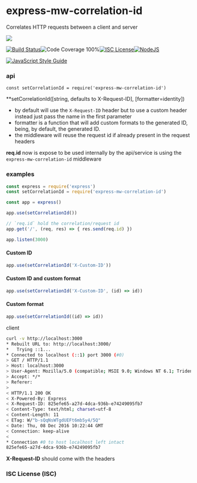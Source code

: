 # express-mw-correlation-id

Correlates HTTP requests between a client and server

<a href="https://nodei.co/npm/express-mw-correlation-id/"><img src="https://nodei.co/npm/express-mw-correlation-id.png?downloads=true"></a>

[![Build Status](https://img.shields.io/badge/build-passing-brightgreen.svg?style=flat-square)](https://travis-ci.org/joaquimserafim/express-correlation-id)![Code Coverage 100%](https://img.shields.io/badge/code%20coverage-100%25-green.svg?style=flat-square)[![ISC License](https://img.shields.io/badge/license-ISC-blue.svg?style=flat-square)](https://github.com/joaquimserafim/express-correlation-id/blob/master/LICENSE)[![NodeJS](https://img.shields.io/badge/node-6.1.x-brightgreen.svg?style=flat-square)](https://github.com/joaquimserafim/express-correlation-id/blob/master/package.json#L48)

[![JavaScript Style Guide](https://cdn.rawgit.com/feross/standard/master/badge.svg)](https://github.com/feross/standard)


### api
`const setCorrelationId = require('express-mw-correlation-id')`

**setCorrelationId([string, defaults to X-Request-ID], [formatter=identity])
* by default will use the `X-Request-ID` header but to use a custom header instead just pass the name in the first parameter
* formatter is a function that will add custom formats to the generated ID, being, by default, the generated ID.
* the middleware will reuse the request id if already present in the request headers

**req.id** now is expose to be used internally by the api/service is using the `express-mw-correlation-id` middleware

### examples

```js
const express = require('express')
const setCorrelationId = require('express-mw-correlation-id')

const app = express()

app.use(setCorrelationId())

// `req.id` hold the correlation/request id
app.get('/', (req, res) => { res.send(req.id) })

app.listen(3000)
```

#### Custom ID
```js
app.use(setCorrelationId('X-Custom-ID'))
```

#### Custom ID and custom format
```js
app.use(setCorrelationId('X-Custom-ID', (id) => id))
```

#### Custom format
```js
app.use(setCorrelationId((id) => id))
```

client
```sh
curl -v http://localhost:3000
* Rebuilt URL to: http://localhost:3000/
*   Trying ::1...
* Connected to localhost (::1) port 3000 (#0)
> GET / HTTP/1.1
> Host: localhost:3000
> User-Agent: Mozilla/5.0 (compatible; MSIE 9.0; Windows NT 6.1; Trident/5.0)
> Accept: */*
> Referer:
>
< HTTP/1.1 200 OK
< X-Powered-By: Express
< X-Request-ID: 825efe65-a27d-4dca-936b-e74249095fb7
< Content-Type: text/html; charset=utf-8
< Content-Length: 11
< ETag: W/"b-sQqNsWTgdUEFt6mb5y4/5Q"
< Date: Thu, 08 Dec 2016 10:22:44 GMT
< Connection: keep-alive
<
* Connection #0 to host localhost left intact
825efe65-a27d-4dca-936b-e74249095fb7
```

**X-Request-ID** should come with the headers


### ISC License (ISC)
